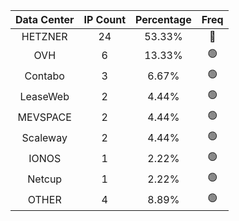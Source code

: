 | Data Center | IP Count | Percentage | Freq |
|:------------:|:--------:|:-----------:|:-----:|
| HETZNER | 24 | 53.33% | 🔴 |
| OVH | 6 | 13.33% | 🟢 |
| Contabo | 3 | 6.67% | 🟢 |
| LeaseWeb | 2 | 4.44% | 🟢 |
| MEVSPACE | 2 | 4.44% | 🟢 |
| Scaleway | 2 | 4.44% | 🟢 |
| IONOS | 1 | 2.22% | 🟢 |
| Netcup | 1 | 2.22% | 🟢 |
| OTHER | 4 | 8.89% | 🟢 |